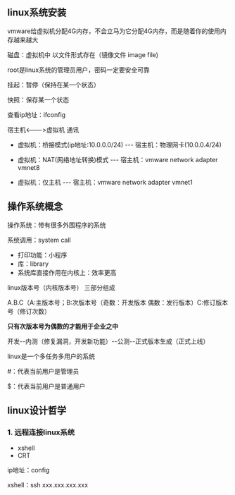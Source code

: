 ## linux系统安装

vmware给虚拟机分配4G内存，不会立马为它分配4G内存，而是随着你的使用内存越来越大

磁盘：虚拟机中 以文件形式存在（镜像文件 image file)

root是linux系统的管理员用户，密码一定要安全可靠

挂起：暂停（保持在某一个状态）

快照：保存某一个状态

查看ip地址：ifconfig

宿主机<--->虚拟机 通讯

- 虚拟机：桥接模式(ip地址:10.0.0.0/24)  --- 宿主机：物理网卡(10.0.0.4/24)

- 虚拟机：NAT(网络地址转换)模式 --- 宿主机：vmware network adapter vmnet8
- 虚拟机：仅主机 --- 宿主机：vmware network adapter vmnet1

## 操作系统概念

操作系统：带有很多外围程序的系统

系统调用：system call

- 打印功能：小程序
- 库：library
- 系统库直接作用在内核上：效率更高

linux版本号（内核版本号） 三部分组成

A.B.C（A:主版本号；B:次版本号（奇数：开发版本 偶数：发行版本）C:修订版本号（修订次数）

**只有次版本号为偶数的才能用于企业之中**

开发--内测（修复漏洞，开发新功能）--公测--正式版本生成（正式上线）

linux是一个多任务多用户的系统

#：代表当前用户是管理员

$：代表当前用户是普通用户

## linux设计哲学

### 1. 远程连接linux系统

- xshell
- CRT

ip地址：config

xshell：ssh xxx.xxx.xxx.xxx
